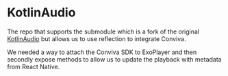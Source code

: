 # KotlinAudio

The repo that supports the submodule which is a fork of the original [KotlinAudio](https://github.com/doublesymmetry/KotlinAudio) but allows us to use reflection to integrate Conviva.

We needed a way to attach the Conviva SDK to ExoPlayer and then secondly expose methods to allow us to update the playback with metadata from React Native.